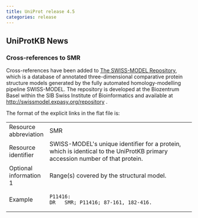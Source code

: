 ```yaml
---
title: UniProt release 4.5
categories: release
---
```


## UniProtKB News

### Cross-references to SMR

Cross-references have been added to [The SWISS-MODEL Repository](http://swissmodel.expasy.org/repository/), which is a database of annotated three-dimensional comparative protein structure models generated by the fully automated homology-modelling pipeline SWISS-MODEL. The repository is developed at the Biozentrum Basel within the SIB Swiss Institute of Bioinformatics and available at <http://swissmodel.expasy.org/repository> .

The format of the explicit links in the flat file is:

<table><colgroup><col style="width: 21%" /><col style="width: 78%" /></colgroup><tbody><tr class="odd"><td>Resource abbreviation</td><td>SMR</td></tr><tr class="even"><td>Resource identifier</td><td>SWISS-MODEL's unique identifier for a protein, which is identical to the UniProtKB primary accession number of that protein.</td></tr><tr class="odd"><td>Optional information 1</td><td>Range(s) covered by the structural model.</td></tr><tr class="even"><td>Example</td><td><pre><code>P11416:
DR   SMR; P11416; 87-161, 182-416.</code></pre></td></tr></tbody></table>
